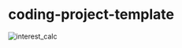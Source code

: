# coding-project-template
![interest_calc](https://user-images.githubusercontent.com/55303243/166390993-21e1a28f-0809-4375-ba40-080a2ce80486.png)
